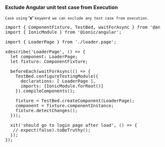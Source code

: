  ### Exclude Angular unit test case from Execution




`Case using` **‘x’**  `keyword we can exclude any test case from execution.`

<pre>
import { ComponentFixture, TestBed, waitForAsync } from '@angular/core/testing';
import { IonicModule } from '@ionic/angular';

import { LoaderPage } from './loader.page';

xdescribe('LoaderPage', () => {
  let component: LoaderPage;
  let fixture: ComponentFixture<LoaderPage>;

  beforeEach(waitForAsync(() => {
    TestBed.configureTestingModule({
      declarations: [ LoaderPage ],
      imports: [IonicModule.forRoot()]
    }).compileComponents();

    fixture = TestBed.createComponent(LoaderPage);
    component = fixture.componentInstance;
    fixture.detectChanges();
  }));

  xit('should go to login page after load', () => {
   // expect(false).toBeTruthy();
  });
});

</pre>
